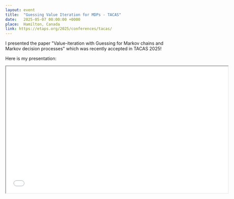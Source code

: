 ```yaml
---
layout: event
title:  "Guessing Value Iteration for MDPs - TACAS"
date:   2025-05-07 00:00:00 +0000 
place:  Hamilton, Canada
link: https://etaps.org/2025/conferences/tacas/
---
```


I presented the paper "Value-iteration with Guessing for Markov chains and Markov decision processes" which was recently accepted in TACAS 2025! 

Here is my presentation:
<iframe src="presentations\2025-05 TACAS - Guessing VI.pdf" height="400" width="700"></iframe>
